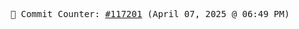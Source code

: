 <p align="center">
    <samp>
        📮 Commit Counter: <a href="https://github.com/Javascript-void0/Javascript-void0/commits/main">#117201</a> (April 07, 2025 @ 06:49 PM)
    </samp>
</p>